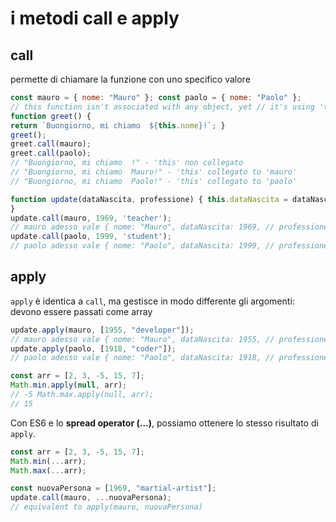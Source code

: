 # i metodi call e apply

## call
permette di chiamare la funzione con uno specifico valore

```javascript
const mauro = { nome: "Mauro" }; const paolo = { nome: "Paolo" };
// this function isn't associated with any object, yet // it's using 'this'!
function greet() {
return `Buongiorno, mi chiamo  ${this.nome}!`; }
greet();
greet.call(mauro);
greet.call(paolo);
// "Buongiorno, mi chiamo  !" - 'this' non collegato
// "Buongiorno, mi chiamo  Mauro!" - 'this' collegato to 'mauro'
// "Buongiorno, mi chiamo  Paolo!" - 'this' collegato to 'paolo'
```

```javascript
function update(dataNascita, professione) { this.dataNascita = dataNascita; this.professione = professione;
}
update.call(mauro, 1969, 'teacher');
// mauro adesso vale { nome: "Mauro", dataNascita: 1969, // professione: "teacher" }
update.call(paolo, 1999, 'student');
// paolo adesso vale { nome: "Paolo", dataNascita: 1999, // professione: "student" }
```

## apply
`apply` è identica a `call`, ma gestisce in modo differente gli argomenti: devono essere passati come array

```javascript
update.apply(mauro, [1955, "developer"]);
// mauro adesso vale { nome: "Mauro", dataNascita: 1955, // professione: "developer" }
update.apply(paolo, [1918, "coder"]);
// paolo adesso vale { nome: "Paolo", dataNascita: 1918, // professione: "coder" }
```

```javascript
const arr = [2, 3, -5, 15, 7]; 
Math.min.apply(null, arr); 
// -5 Math.max.apply(null, arr); 
// 15
```


Con ES6 e lo **spread operator (...)**, possiamo ottenere lo stesso risultato di `apply`. 

```javascript
const arr = [2, 3, -5, 15, 7]; 
Math.min(...arr);
Math.max(...arr);
```

```javascript
const nuovaPersona = [1969, "martial-artist"];
update.call(mauro, ...nuovaPersona);
// equivalent to apply(mauro, nuovaPersona)
```
